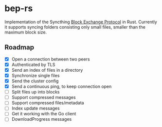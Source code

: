 # bep-rs
Implementation of the Syncthing [Block Exchange Protocol](https://docs.syncthing.net/specs/bep-v1.html) in Rust.
Currently it supports syncing folders consisting only small files, smaller than the maximum block size.

## Roadmap
 - [X] Open a connection between two peers
 - [X] Authenticated by TLS
 - [X] Send an index of files in a directory
 - [X] Synchronize single files
 - [X] Send the cluster config
 - [X] Send a continuous ping, to keep connection open
 - [ ] Split files up into blocks
 - [ ] Support compressed messages
 - [ ] Support compressed files/metadata
 - [ ] Index update messages
 - [ ] Get it working with the Go client
 - [ ] DownloadProgress messages
